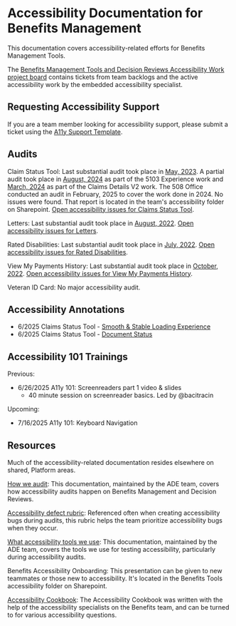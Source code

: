 # Accessibility Documentation for Benefits Management

This documentation covers accessibility-related efforts for Benefits Management Tools.

The [Benefits Management Tools and Decision Reviews Accessibility Work project board](https://github.com/orgs/department-of-veterans-affairs/projects/1255/views/1) contains tickets from team backlogs and the active accessibility work by the embedded accessibility specialist.

## Requesting Accessibility Support

If you are a team member looking for accessibility support, please submit a ticket using the [A11y Support Template](https://github.com/department-of-veterans-affairs/va.gov-team/blob/master/products/claim-appeal-status/accessibility/a11y-support-template.md).

## Audits

Claim Status Tool: Last substantial audit took place in [May, 2023](https://github.com/department-of-veterans-affairs/va.gov-team/issues/41447). A partial audit took place in [August, 2024](https://github.com/department-of-veterans-affairs/va.gov-team/issues/90566) as part of the 5103 Experience work and [March, 2024](https://github.com/department-of-veterans-affairs/va.gov-team/issues/78461) as part of the Claims Details V2 work. The 508 Office conducted an audit in February, 2025 to cover the work done in 2024. No issues were found. That report is located in the team's accessibility folder on Sharepoint. [Open accessibility issues for Claims Status Tool](https://github.com/department-of-veterans-affairs/va.gov-team/issues?q=label%3A%22Claim+Status+Tool%22+label%3Aaccessibility++is%3Aopen+).

Letters: Last substantial audit took place in [August, 2022](https://github.com/department-of-veterans-affairs/va.gov-team/issues/45635). [Open accessibility issues for Letters](https://github.com/department-of-veterans-affairs/va.gov-team/issues?q=is%3Aopen+is%3Aissue+label%3Aletters+label%3Aaccessibility+).

Rated Disabilities: Last substantial audit took place in [July, 2022](https://github.com/department-of-veterans-affairs/va.gov-team/issues/43707). [Open accessibility issues for Rated Disabilities](https://github.com/department-of-veterans-affairs/va.gov-team/issues?q=is%3Aissue+is%3Aopen+label%3A%22rated+disabilities%22+label%3Aaccessibility+).

View My Payments History: Last substantial audit took place in [October, 2022](https://github.com/department-of-veterans-affairs/va.gov-team/issues/48987). [Open accessibility issues for View My Payments History](https://github.com/department-of-veterans-affairs/va.gov-team/issues?q=is%3Aissue+is%3Aopen+label%3Aaccessibility+label%3Aview-payments+).

Veteran ID Card: No major accessibility audit.

## Accessibility Annotations
- 6/2025 Claims Status Tool - [Smooth & Stable Loading Experience](https://www.figma.com/design/xEmJSYGyBFIQcmucFQ8I7C/Smooth--Stable-Loading?node-id=2429-12950&t=dspYV12xeYeHLHRt-0)
- 6/2025 Claims Status Tool - [Document Status](https://www.figma.com/design/m1Xt8XjVDjZIbliCYcCKpE/Document-status?node-id=6662-41987&t=OlBlRnkodlQnDvGZ-0)

## Accessibility 101 Trainings
Previous:
- 6/26/2025 A11y 101: Screenreaders part 1 video & slides
  - 40 minute session on screenreader basics. Led by @bacitracin
 
Upcoming:
- 7/16/2025 A11y 101: Keyboard Navigation

## Resources

Much of the accessibility-related documentation resides elsewhere on shared, Platform areas.

[How we audit](https://github.com/department-of-veterans-affairs/va.gov-team/blob/697656b9bc50cee01ad6265fe2803caddf02f5eb/teams/ADE/how-we-audit.md#whats-tested): This documentation, maintained by the ADE team, covers how accessibility audits happen on Benefits Management and Decision Reviews.

[Accessibility defect rubric](https://depo-platform-documentation.scrollhelp.site/developer-docs/accessibility-defect-severity-rubric): Referenced often when creating accessibility bugs during audits, this rubric helps the team prioritize accessibility bugs when they occur.

[What accessibility tools we use](https://github.com/department-of-veterans-affairs/va.gov-team/blob/697656b9bc50cee01ad6265fe2803caddf02f5eb/teams/ADE/tools-we-use.md): This documentation, maintained by the ADE team, covers the tools we use for testing accessibility, particularly during accessibility audits.

Benefits Accessibility Onboarding: This presentation can be given to new teammates or those new to accessibility. It's located in the Benefits Tools accessibility folder on Sharepoint.

[Accessibility Cookbook](https://github.com/department-of-veterans-affairs/va.gov-team/blob/master/teams/ADE/accessibility-cookbook.md): The Accessibility Cookbook was written with the help of the accessibility specialists on the Benefits team, and can be turned to for various accessibility questions.
